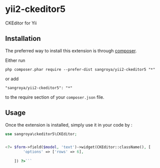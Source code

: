 yii2-ckeditor5
==============
CKEditor for Yii

Installation
------------

The preferred way to install this extension is through [composer](http://getcomposer.org/download/).

Either run

```
php composer.phar require --prefer-dist sangroya/yii2-ckeditor5 "*"
```

or add

```
"sangroya/yii2-ckeditor5": "*"
```

to the require section of your `composer.json` file.


Usage
-----

Once the extension is installed, simply use it in your code by  :

```php
use sangroya\ckeditor5\CKEditor;


<?= $form->field($model, 'text')->widget(CKEditor::className(), [
        'options' => ['rows' => 6],
       
    ]) ?>```
